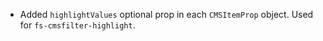 - Added `highlightValues` optional prop in each `CMSItemProp` object. Used for `fs-cmsfilter-highlight`.
